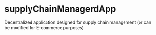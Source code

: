 # supplyChainManagerdApp
Decentralized application designed for supply chain management (or can be modified for E-commerce purposes)
